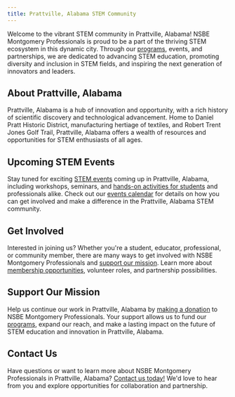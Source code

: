 ```yaml
---
title: Prattville, Alabama STEM Community
---
```


Welcome to the vibrant STEM community in Prattville, Alabama! NSBE Montgomery Professionals is proud to be a part of the thriving STEM ecosystem in this dynamic city. Through our [programs](/programs), events, and partnerships, we are dedicated to advancing STEM education, promoting diversity and inclusion in STEM fields, and inspiring the next generation of innovators and leaders.

## About Prattville, Alabama

Prattville, Alabama is a hub of innovation and opportunity, with a rich history of scientific discovery and technological advancement. Home to Daniel Pratt Historic District, manufacturing hertiage of textiles, and Robert Trent Jones Golf Trail, Prattville, Alabama offers a wealth of resources and opportunities for STEM enthusiasts of all ages.

## Upcoming STEM Events

Stay tuned for exciting 
<a href=”/events” target=”_blank”>STEM events</a> coming up in Prattville, Alabama, including workshops, seminars, and [hands-on activities for students](/projects) and professionals alike. Check out our 
<a href=”/events” target=”_blank”>events calendar</a> for details on how you can get involved and make a difference in the Prattville, Alabama STEM community.

## Get Involved

Interested in joining us? Whether you're a student, educator, professional, or community member, there are many ways to get involved with NSBE Montgomery Professionals and [support our mission](/donate). Learn more about [membership opportunities](/membership), volunteer roles, and partnership possibilities.

## Support Our Mission

Help us continue our work in Prattville, Alabama by [making a donation](/donate) to NSBE Montgomery Professionals. Your support allows us to fund our [programs](/programs), expand our reach, and make a lasting impact on the future of STEM education and innovation in Prattville, Alabama.

## Contact Us

Have questions or want to learn more about NSBE Montgomery Professionals in Prattville, Alabama? [Contact us today!](/contact) We'd love to hear from you and explore opportunities for collaboration and partnership.